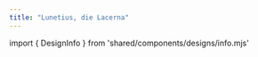 ```yaml
---
title: "Lunetius, die Lacerna"
---
```


import { DesignInfo } from 'shared/components/designs/info.mjs'

<DesignInfo design='lunetius' docs />

